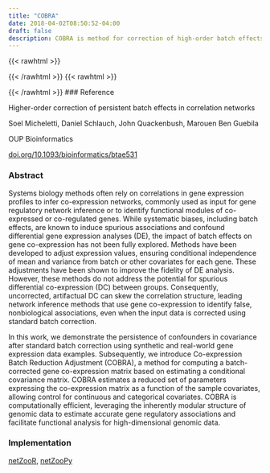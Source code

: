 ```yaml
---
title: "COBRA"
date: 2018-04-02T08:50:52-04:00
draft: false
description: COBRA is method for correction of high-order batch effects such as those that persist in co-expression networks. Batch effects and other covariates are known to induce spurious associations in co-expression networks and confound differential gene expression analyses. These effects are corrected for using various methods prior to downstream analyses such as the inference of co-expression networks and computing differences between them. In differential co-expression analysis, the pairwise joint distribution of genes is considered rather than independently analyzing the distribution of expression levels for each individual gene. Computing co-expression matrices after standard batch correction on gene expression data is not sufficient to account for the possibility of batch-induced changes in the correlation between genes as existing batch correction methods act solely on the marginal distribution of each gene. Consequently, uncorrected, artifactual differential co-expression can skew the correlation structure such that network-based methods that use gene co-expression can produce false, nonbiological associations even using data corrected using standard batch correction. Co-expression Batch Reduction Adjustment (COBRA) addresses this question by computing a batch-corrected gene co-expression matrix based on estimating a conditional covariance matrix. COBRA estimates a reduced set of parameters that express the co-expression matrix as a function of the sample covariates and can be used to control for continuous and categorical covariates. The method is computationally fast and makes use of the inherently modular structure of genomic data to estimate accurate gene regulatory associations and enable functional analysis for high-dimensional genomic data.
---
```


{{< rawhtml >}}
<script type='text/javascript' src='https://d1bxh8uas1mnw7.cloudfront.net/assets/embed.js'></script>
{{< /rawhtml >}}
{{< rawhtml >}}
<div data-badge-popover="right" data-badge-type="donut" data-doi="10.1093/bioinformatics/btae531" data-hide-no-mentions="true" class="altmetric-embed"></div>
{{< /rawhtml >}}
### Reference

Higher-order correction of persistent batch effects in correlation networks

Soel Micheletti, Daniel Schlauch, John Quackenbush, Marouen Ben Guebila

OUP Bioinformatics

[doi.org/10.1093/bioinformatics/btae531](https://academic.oup.com/bioinformatics/advance-article/doi/10.1093/bioinformatics/btae531/7748404?login=false)

### Abstract

Systems biology methods often rely on correlations in gene expression profiles to infer co-expression networks, commonly used as input for gene regulatory network inference or to identify functional modules of co-expressed or co-regulated genes. While systematic biases, including batch effects, are known to induce spurious associations and confound differential gene expression analyses (DE), the impact of batch effects on gene co-expression has not been fully explored. Methods have been developed to adjust expression values, ensuring conditional independence of mean and variance from batch or other covariates for each gene. These adjustments have been shown to improve the fidelity of DE analysis. However, these methods do not address the potential for spurious differential co-expression (DC) between groups. Consequently, uncorrected, artifactual DC can skew the correlation structure, leading network inference methods that use gene co-expression to identify false, nonbiological associations, even when the input data is corrected using standard batch correction.

In this work, we demonstrate the persistence of confounders in covariance after standard batch correction using synthetic and real-world gene expression data examples. Subsequently, we introduce Co-expression Batch Reduction Adjustment (COBRA), a method for computing a batch-corrected gene co-expression matrix based on estimating a conditional covariance matrix. COBRA estimates a reduced set of parameters expressing the co-expression matrix as a function of the sample covariates, allowing control for continuous and categorical covariates. COBRA is computationally efficient, leveraging the inherently modular structure of genomic data to estimate accurate gene regulatory associations and facilitate functional analysis for high-dimensional genomic data.

### Implementation

[netZooR](https://github.com/netZoo/netZooR), [netZooPy](https://github.com/netZoo/netZooPy)




